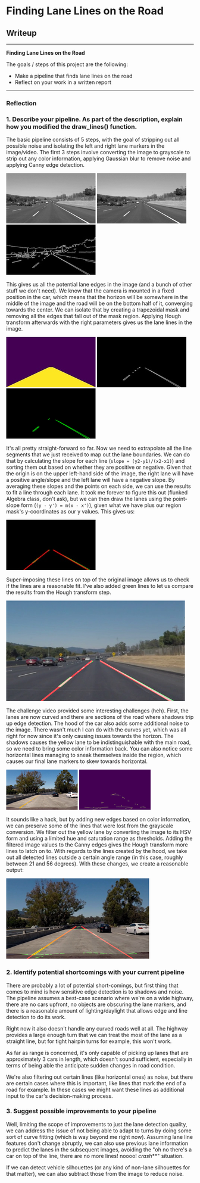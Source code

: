 # **Finding Lane Lines on the Road**

## Writeup

---

**Finding Lane Lines on the Road**

The goals / steps of this project are the following:
* Make a pipeline that finds lane lines on the road
* Reflect on your work in a written report


[//]: # (Image References)

[gray]: ./examples/grayscale.png "Grayscale"
[blurred]: ./examples/blurred_gray.png "Blurred Grayscale"
[canny]: ./examples/canny.png "Canny Edge Detection"
[mask]: ./examples/region_mask.png "Region Mask"
[masked_edges]: ./examples/masked_edges.png "Masked Edges"
[hough]: ./examples/hough_lines.png "Hough Transform"
[lines]: ./examples/lane_lines.png "Lane Lines"
[out]: ./examples/out.png "Final Output"
[shadowed]: ./examples/shadowed.png "Shadowed Lane"
[no_yellow]: ./examples/no_yellow_lane.png "No Yellow Lane"
[challenge]: ./examples/challenge_out.png "Challenge Output"

---

### Reflection

### 1. Describe your pipeline. As part of the description, explain how you modified the draw_lines() function.

The basic pipeline consists of 5 steps, with the goal of stripping out all possible noise and
isolating the left and right lane markers in the image/video. The first 3 steps involve
converting the image to grayscale to strip out any color information, applying Gaussian blur
to remove noise and applying Canny edge detection.

![alt text][gray] ![alt text][blurred] ![alt text][canny]

This gives us all the potential lane edges in the image (and a bunch of other stuff we don't need). We know that the camera is mounted in a fixed position in the car, which means that the horizon will be somewhere in the middle of the image and the road will be on the bottom
half of it, converging towards the center. We can isolate that by creating a trapezoidal mask
and removing all the edges that fall out of the mask region. Applying Hough transform afterwards
with the right parameters gives us the lane lines in the image.

![alt text][mask] ![alt text][masked_edges] ![alt text][hough]

It's all pretty straight-forward so far. Now we need to extrapolate all the line segments
that we just received to map out the lane boundaries. We can do that by calculating the slope for each line (`slope = (y2-y1)/(x2-x1)`) and sorting them out based on whether they are positive or
negative. Given that the origin is on the upper left-hand side of the image, the right lane will have a positive angle/slope and the left lane will have a negative slope.  By averaging these slopes and the points on each side, we can use the results to fit a line through each lane.
It took me forever to figure this out (flunked Algebra class, don't ask), but we can then draw the lanes using the point-slope form (`(y - y') = m(x - x')`), given what we have plus our region
mask's y-coordinates as our y values. This gives us:

![alt text][lines]

Super-imposing these lines on top of the original image allows us to check if the lines are
a reasonable fit. I've also added green lines to let us compare the results from the Hough
transform step.

![alt text][out]

The challenge video provided some interesting challenges (heh). First, the lanes are now curved
and there are sections of the road where shadows trip up edge detection. The hood of the car also
adds some additional noise to the image. There wasn't much I can do with the curves yet,
which was all right for now since it's only causing issues towards the horizon. The shadows
causes the yellow lane to be indistinguishable with the main road, so we need to bring some color
information back. You can also notice some horizontal lines managing to sneak themselves inside the region, which causes our final lane markers to skew towards horizontal.

![alt text][shadowed] ![alt text][no_yellow]

It sounds like a hack, but by adding new edges based on color information, we can preserve some
of the lines that were lost from the grayscale conversion. We filter out the yellow lane by
converting the image to its HSV form and using a limited hue and saturation range as thresholds.
Adding the filtered image values to the Canny edges gives the Hough transform more lines to latch
on to. With regards to the lines created by the hood, we take out all detected lines outside a
certain angle range (in this case, roughly between 21 and 56 degrees). With these changes,
we create a reasonable output:

![alt text][challenge]

### 2. Identify potential shortcomings with your current pipeline

There are probably a lot of potential short-comings, but first thing that comes to mind is how sensitive edge detection is to shadows and noise. The pipeline assumes a best-case scenario where we're on a wide highway, there are no cars upfront, no objects are obscuring the lane markers, and there is a reasonable amount of lighting/daylight that allows edge and line detection to do its work.

Right now it also doesn't handle any curved roads well at all. The highway provides a large enough turn that we can treat the most of the lane as a straight line, but for tight hairpin turns for example, this won't work.

As far as range is concerned, it's only capable of picking up lanes that are approximately 3 cars in length, which doesn't sound sufficient, especially in terms of being able the anticipate sudden changes in road condition.

We're also filtering out certain lines (like horizontal ones) as noise, but there are certain cases where this is important, like lines that mark the end of a road for example. In these cases we might want these lines as additional input to the car's decision-making process.


### 3. Suggest possible improvements to your pipeline

Well, limiting the scope of improvements to just the lane detection quality, we can address the issue of not being able to adapt to turns by doing some sort of curve fitting (which is way beyond me right now). Assuming lane line features don't change abruptly, we can also use previous lane information to predict the lanes in the subsequent images, avoiding the "oh no there's a car on top of the line, there are no more lines! noooo! _crash_**" situation.

If we can detect vehicle silhouettes (or any kind of non-lane silhouettes for that matter), we can also subtract those from the image to reduce noise.
